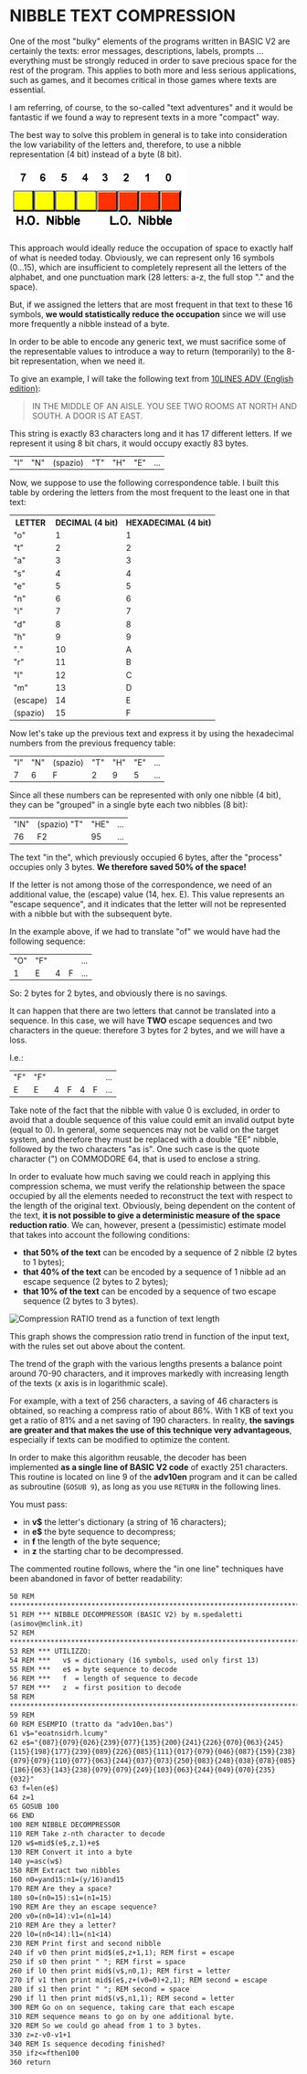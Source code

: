 ﻿# NIBBLE TEXT COMPRESSION

One of the most "bulky" elements of the programs written in BASIC V2 are certainly the texts: error messages, descriptions, labels, prompts ... everything must be strongly reduced in order to save precious space for the rest of the program. This applies to both more and less serious applications, such as games, and it becomes critical in those games where texts are essential. 

I am referring, of course, to the so-called "text adventures" and it would be fantastic if we found a way to represent texts in a more "compact" way.

The best way to solve this problem in general is to take into consideration the low variability of the letters and, therefore, to use a nibble representation (4 bit) instead of a byte (8 bit).

![A nibble is 4 bits, or half of a byte. One hexadecimal digit is one nibble in size. Source: Wikipedia.](nibble.png)

This approach would ideally reduce the occupation of space to exactly half of what is needed today. Obviously, we can represent only 16 symbols (0...15), which are insufficient to completely represent all the letters of the alphabet, and one punctuation mark (28 letters: a-z, the full stop "." and the space). 

But, if we assigned the letters that are most frequent in that text to these 16 symbols, **we would statistically reduce the occupation** since we will use more frequently a nibble instead of a byte. 

In order to be able to encode any generic text, we must sacrifice some of the representable values to introduce a way to return (temporarily) to the 8-bit representation, when we need it.

To give an example, I will take the following text from [10LINES ADV (English edition)](https://github.com/spotlessmind1975/adv10en):

> IN THE MIDDLE OF AN AISLE. YOU SEE TWO ROOMS AT NORTH AND SOUTH. A DOOR IS AT EAST.

This string is exactly 83 characters long and it has 17 different letters. If we represent it using 8 bit chars, it would occupy exactly 83 bytes.

<table>
    <tr>
        <td>"I"</td>
        <td>"N"</td>
        <td>(spazio)</td>
        <td>"T"</td>
        <td>"H"</td>
        <td>"E"</td>
        <td>...</td>
    </tr>
</table>

Now, we suppose to use the following correspondence table. I built this table by ordering the letters from the most frequent to the least one in that text:

<table>
    <tr>
        <th>LETTER</th>
        <th>DECIMAL (4 bit)</th>
        <th>HEXADECIMAL (4 bit)</th>
    </tr>
    <tr>
        <td>"o"</td>
        <td>1</td>
        <td>1</td>
    </tr>
    <tr>
        <td>"t"</td>
        <td>2</td>
        <td>2</td>
    </tr>
    <tr>
        <td>"a"</td>
        <td>3</td>
        <td>3</td>
    </tr>
    <tr>
        <td>"s"</td>
        <td>4</td>
        <td>4</td>
    </tr>
    <tr>
        <td>"e"</td>
        <td>5</td>
        <td>5</td>
    </tr>
    <tr>
        <td>"n"</td>
        <td>6</td>
        <td>6</td>
    </tr>
    <tr>
        <td>"i"</td>
        <td>7</td>
        <td>7</td>
    </tr>
    <tr>
        <td>"d"</td>
        <td>8</td>
        <td>8</td>
    </tr>
    <tr>
        <td>"h"</td>
        <td>9</td>
        <td>9</td>
    </tr>
    <tr>
        <td>"."</td>
        <td>10</td>
        <td>A</td>
    </tr>
    <tr>
        <td>"r"</td>
        <td>11</td>
        <td>B</td>
    </tr>
    <tr>
        <td>"l"</td>
        <td>12</td>
        <td>C</td>
    </tr>
    <tr>
        <td>"m"</td>
        <td>13</td>
        <td>D</td>
    </tr>
    <tr>
        <td>(escape)</td>
        <td>14</td>
        <td>E</td>
    </tr>
    <tr>
        <td>(spazio)</td>
        <td>15</td>
        <td>F</td>
    </tr>
</table>

Now let's take up the previous text and express it by using the hexadecimal numbers from the previous frequency table: 

<table>
    <tr>
        <td>"I"</td>
        <td>"N"</td>
        <td>(spazio)</td>
        <td>"T"</td>
        <td>"H"</td>
        <td>"E"</td>
        <td>...</td>
    </tr>
    <tr>
        <td>7</td>
        <td>6</td>
        <td>F</td>
        <td>2</td>
        <td>9</td>
        <td>5</td>
        <td>...</td>
    </tr>
</table>

Since all these numbers can be represented with only one nibble (4 bit), they can be "grouped" in a single byte each two nibbles (8 bit):

<table>
    <tr>
        <td>"IN"</td>
        <td>(spazio) "T"</td>
        <td>"HE"</td>
        <td>...</td>
    </tr>
    <tr>
        <td>76</td>
        <td>F2</td>
        <td>95</td>
        <td>...</td>
    </tr>
</table>

The text "in the", which previously occupied 6 bytes, after the "process" occupies only 3 bytes. **We therefore saved 50% of the space!**

If the letter is not among those of the correspondence, we need of an additional value, the (escape) value (14, hex. E). This value represents an "escape sequence", and it indicates that the letter will not be represented with a nibble but with the subsequent byte.

In the example above, if we had to translate "of" we would have had the following sequence: 

<table>
    <tr>
        <td>"O"</td>
        <td>"F"</td>
        <td></td>
        <td></td>
        <td>...</td>
    </tr>
    <tr>
        <td>1</td>
        <td>E</td>
        <td>4</td>
        <td>F</td>
        <td>...</td>
    </tr>
</table>

So: 2 bytes for 2 bytes, and obviously there is no savings.

It can happen that there are two letters that cannot be translated into a sequence. In this case, we will have **TWO** escape sequences and two characters in the queue: therefore 3 bytes for 2 bytes, and we will have a loss.

I.e.:

<table>
    <tr>
        <td>"F"</td>
        <td>"F"</td>
        <td></td>
        <td></td>
        <td></td>
        <td></td>
        <td>...</td>
    </tr>
    <tr>
        <td>E</td>
        <td>E</td>
        <td>4</td>
        <td>F</td>
        <td>4</td>
        <td>F</td>
        <td>...</td>
    </tr>
</table>

Take note of the fact that the nibble with value 0 is excluded, in order to avoid that a double sequence of this value could emit an invalid output byte (equal to 0). In general, some sequences may not be valid on the target system, and therefore they must be replaced with a double "EE" nibble, followed by the two characters "as is". One such case is the quote character (") on COMMODORE 64, that is used to enclose a string.

In order to evaluate how much saving we could reach in applying this compression schema, we must verify the relationship between the space occupied by all the elements needed to reconstruct the text with respect to the length of the original text. Obviously, being dependent on the content of the text, **it is not possible to give a deterministic measure of the space reduction ratio**. We can, however, present a (pessimistic) estimate model that takes into account the following conditions:

 - **that 50% of the text** can be encoded by a sequence of 2 nibble (2 bytes to 1 bytes);
 - **that 40% of the text** can be encoded by a sequence of 1 nibble ad an escape sequence (2 bytes to 2 bytes);
 - **that 10% of the text** can be encoded by a sequence of two escape sequence (2 bytes to 3 bytes).

![Compression RATIO trend as a function of text length
](compression_ratio.png)

This graph shows the compression ratio trend in function of the input text, with the rules set out above about the content.

The trend of the graph with the various lengths presents a balance point around 70-90 characters, and it improves markedly with increasing length of the texts (x axis is in logarithmic scale).

For example, with a text of 256 characters, a saving of 46 characters is obtained, so reaching a compress ratio of about 86%. With 1 KB of text you get a ratio of 81% and a net saving of 190 characters. In reality, **the savings are greater and that makes the use of this technique very advantageous**, especially if texts can be modified to optimize the content.

In order to make this algorithm reusable, the decoder has been implemented **as a single line of BASIC V2 code** of exactly 251 characters. This routine is located on line 9 of the **adv10en** program and it can be called as subroutine (<code>GOSUB 9</code>), as long as you use <code>RETURN</code> in the following lines.

You must pass:
- in **v$** the letter's dictionary (a string of 16 characters);
- in **e$** the byte sequence to decompress;
- in **f** the length of the byte sequence;
- in **z** the starting char to be decompressed.

The commented routine follows, where the "in one line" techniques have been abandoned in favor of better readability:

<pre><code>50 REM *************************************************************************
51 REM *** NIBBLE DECOMPRESSOR (BASIC V2) by m.spedaletti (asimov@mclink.it)
52 REM *************************************************************************
53 REM *** UTILIZZO:
54 REM ***   v$ = dictionary (16 symbols, used only first 13)
55 REM ***   e$ = byte sequence to decode
56 REM ***   f  = length of sequence to decode
57 REM ***   z  = first position to decode
58 REM ****************************************************************************
59 REM
60 REM ESEMPIO (tratto da "adv10en.bas")
61 v$="eoatnsidrh.lcumy"
62 e$="{087}{079}{026}{239}{077}{135}{200}{241}{226}{070}{063}{245}{115}{198}{177}{239}{089}{226}{085}{111}{017}{079}{046}{087}{159}{238}{079}{079}{110}{077}{063}{244}{037}{073}{250}{083}{248}{038}{078}{085}{186}{063}{143}{238}{079}{079}{249}{103}{063}{244}{049}{070}{235}{032}"
63 f=len(e$)
64 z=1
65 GOSUB 100
66 END
100 REM NIBBLE DECOMPRESSOR
110 REM Take z-nth character to decode
120 w$=mid$(e$,z,1)+e$
130 REM Convert it into a byte
140 y=asc(w$)
150 REM Extract two nibbles
160 n0=yand15:n1=(y/16)and15
170 REM Are they a space?
180 s0=(n0=15):s1=(n1=15)
190 REM Are they an escape sequence?
200 v0=(n0=14):v1=(n1=14)
210 REM Are they a letter?
220 l0=(n0<14):l1=(n1<14)
230 REM Print first and second nibble
240 if v0 then print mid$(e$,z+1,1); REM first = escape
250 if s0 then print " "; REM first = space
260 if l0 then print mid$(v$,n0,1); REM first = letter
270 if v1 then print mid$(e$,z+(v0=0)+2,1); REM second = escape
280 if s1 then print " "; REM second = space
290 if l1 then print mid$(v$,n1,1); REM second = letter
300 REM Go on on sequence, taking care that each escape
310 REM sequence means to go on by one additional byte.
320 REM So we could go ahead from 1 to 3 bytes.
330 z=z-v0-v1+1
340 REM Is sequence decoding finished?
350 ifz<=fthen100
360 return
</code>